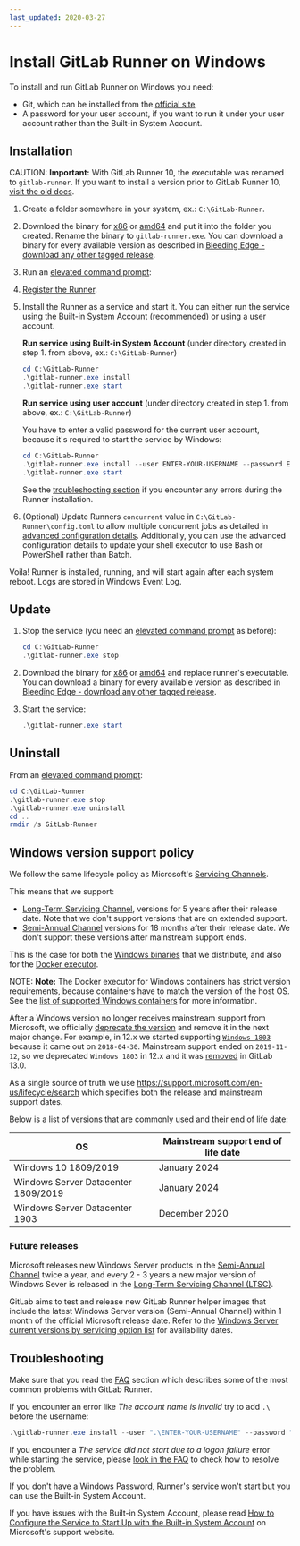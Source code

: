 ```yaml
---
last_updated: 2020-03-27
---
```


# Install GitLab Runner on Windows

To install and run GitLab Runner on Windows you need:

- Git, which can be installed from the [official site](https://git-scm.com/download/win)
- A password for your user account, if you want to run it under your user
  account rather than the Built-in System Account.

## Installation

CAUTION: **Important:**
With GitLab Runner 10, the executable was renamed to `gitlab-runner`. If you
want to install a version prior to GitLab Runner 10, [visit the old docs](old.md).

1. Create a folder somewhere in your system, ex.: `C:\GitLab-Runner`.
1. Download the binary for [x86][] or [amd64][] and put it into the folder you
   created. Rename the binary to `gitlab-runner.exe`.
   You can download a binary for every available version as described in
   [Bleeding Edge - download any other tagged
   release](bleeding-edge.md#download-any-other-tagged-release).
1. Run an [elevated command prompt](https://docs.microsoft.com/en-us/powershell/scripting/getting-started/starting-windows-powershell?view=powershell-6#with-administrative-privileges-run-as-administrator):
1. [Register the Runner](../register/index.md).
1. Install the Runner as a service and start it. You can either run the service
   using the Built-in System Account (recommended) or using a user account.

   **Run service using Built-in System Account** (under directory created in step 1. from above, ex.: `C:\GitLab-Runner`)

   ```powershell
   cd C:\GitLab-Runner
   .\gitlab-runner.exe install
   .\gitlab-runner.exe start
   ```

   **Run service using user account** (under directory created in step 1. from above, ex.: `C:\GitLab-Runner`)

   You have to enter a valid password for the current user account, because
   it's required to start the service by Windows:

   ```powershell
   cd C:\GitLab-Runner
   .\gitlab-runner.exe install --user ENTER-YOUR-USERNAME --password ENTER-YOUR-PASSWORD
   .\gitlab-runner.exe start
   ```

   See the [troubleshooting section](#troubleshooting) if you encounter any
   errors during the Runner installation.

1. (Optional) Update Runners `concurrent` value in `C:\GitLab-Runner\config.toml`
   to allow multiple concurrent jobs as detailed in [advanced configuration details](../configuration/advanced-configuration.md).
   Additionally, you can use the advanced configuration details to update your
   shell executor to use Bash or PowerShell rather than Batch.

Voila! Runner is installed, running, and will start again after each system reboot.
Logs are stored in Windows Event Log.

## Update

1. Stop the service (you need an [elevated command prompt](https://docs.microsoft.com/en-us/powershell/scripting/getting-started/starting-windows-powershell?view=powershell-6#with-administrative-privileges-run-as-administrator) as before):

   ```powershell
   cd C:\GitLab-Runner
   .\gitlab-runner.exe stop
   ```

1. Download the binary for [x86][] or [amd64][] and replace runner's executable.
   You can download a binary for every available version as described in
   [Bleeding Edge - download any other tagged release](bleeding-edge.md#download-any-other-tagged-release).

1. Start the service:

   ```powershell
   .\gitlab-runner.exe start
   ```

## Uninstall

From an [elevated command prompt](https://docs.microsoft.com/en-us/powershell/scripting/getting-started/starting-windows-powershell?view=powershell-6#with-administrative-privileges-run-as-administrator):

```powershell
cd C:\GitLab-Runner
.\gitlab-runner.exe stop
.\gitlab-runner.exe uninstall
cd ..
rmdir /s GitLab-Runner
```

## Windows version support policy

We follow the same lifecycle policy as Microsoft's [Servicing
Channels](https://docs.microsoft.com/en-us/windows-server/get-started-19/servicing-channels-19).

This means that we support:

- [Long-Term Servicing
  Channel](https://docs.microsoft.com/en-us/windows-server/get-started-19/servicing-channels-19#long-term-servicing-channel-ltsc),
  versions for 5 years after their release date. Note that we don't
  support versions that are on extended support.
- [Semi-Annual
  Channel](https://docs.microsoft.com/en-us/windows-server/get-started-19/servicing-channels-19#semi-annual-channel)
  versions for 18 months after their release date. We don't support
  these versions after mainstream support ends.

This is the case for both the [Windows binaries](#installation) that we
distribute, and also for the [Docker
executor](../executors/docker.md#supported-windows-versions).

NOTE: **Note:**
The Docker executor for Windows containers has strict version
requirements, because containers have to match the version of the host
OS. See the [list of supported Windows
containers](../executors/docker.md#supported-windows-versions) for more
information.

After a Windows version no longer receives mainstream support from
Microsoft, we officially [deprecate the
version](https://about.gitlab.com/handbook/product/#deprecated) and
remove it in the next major change. For example, in 12.x we started
supporting [`Windows
1803`](https://support.microsoft.com/en-us/lifecycle/search?alpha=1803)
because it came out on `2018-04-30`. Mainstream support ended on
`2019-11-12`, so we deprecated `Windows 1803` in 12.x and it was
[removed](https://gitlab.com/gitlab-org/gitlab-runner/issues/6553) in
GitLab 13.0.

As a single source of truth we use
<https://support.microsoft.com/en-us/lifecycle/search> which specifies
both the release and mainstream support dates.

Below is a list of versions that are commonly used and their end of life
date:

| OS                                  | Mainstream support end of life date |
|-------------------------------------|-------------------------------------|
| Windows 10 1809/2019                | January 2024                        |
| Windows Server Datacenter 1809/2019 | January 2024                        |
| Windows Server Datacenter 1903      | December 2020                       |

### Future releases

Microsoft releases new Windows Server products in the [Semi-Annual
Channel](https://docs.microsoft.com/en-us/windows-server/get-started-19/servicing-channels-19#semi-annual-channel)
twice a year, and every 2 - 3 years a new major version of Windows Sever
is released in the [Long-Term Servicing Channel
(LTSC)](https://docs.microsoft.com/en-us/windows-server/get-started-19/servicing-channels-19#long-term-servicing-channel-ltsc).

GitLab aims to test and release new GitLab Runner helper images that
include the latest Windows Server version (Semi-Annual Channel) within 1
month of the official Microsoft release date. Refer to the [Windows
Server current versions by servicing option
list](https://docs.microsoft.com/en-us/windows-server/get-started/windows-server-release-info#windows-server-current-versions-by-servicing-option)
for availability dates.

## Troubleshooting

Make sure that you read the [FAQ](../faq/README.md) section which describes
some of the most common problems with GitLab Runner.

If you encounter an error like _The account name is invalid_ try to add `.\` before the username:

```powershell
.\gitlab-runner.exe install --user ".\ENTER-YOUR-USERNAME" --password "ENTER-YOUR-PASSWORD"
```

If you encounter a _The service did not start due to a logon failure_ error
while starting the service, please [look in the FAQ](../faq/README.md#the-service-did-not-start-due-to-a-logon-failure-error-when-starting-service) to check how to resolve the problem.

If you don't have a Windows Password, Runner's service won't start but you can
use the Built-in System Account.

If you have issues with the Built-in System Account, please read
[How to Configure the Service to Start Up with the Built-in System Account](https://support.microsoft.com/en-us/help/327545/how-to-troubleshoot-service-startup-permissions-in-windows-server-2003#6)
on Microsoft's support website.

[x86]: https://gitlab-runner-downloads.s3.amazonaws.com/latest/binaries/gitlab-runner-windows-386.exe
[amd64]: https://gitlab-runner-downloads.s3.amazonaws.com/latest/binaries/gitlab-runner-windows-amd64.exe
